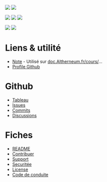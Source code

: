 <a href=""><img src="https://img.shields.io/github/commit-activity/m/Altherneum/.github?color=red&style=for-the-badge"></a>
<a href=""><img src="https://img.shields.io/github/last-commit/Altherneum/.github?color=red&style=for-the-badge"></a>

<a href=""><img src="https://img.shields.io/github/stars/Altherneum?color=red&style=for-the-badge"></a>
<a href=""><img src="https://img.shields.io/github/stars/Altherneum/.github?color=red&label=repo%20stars&style=for-the-badge"></a>
<a href=""><img src="https://img.shields.io/github/contributors/Altherneum/.github?style=for-the-badge"></a>

<a href=""><img src="https://img.shields.io/github/languages/code-size/Altherneum/.github?color=red"></a>
<a href=""><img src="https://img.shields.io/github/repo-size/Altherneum/.github?color=red"></a>

# Liens & utilité
- [Note](https://github.com/Altherneum/.github/tree/main/note) - Utilisé sur [doc.Altherneum.fr/cours/](https://doc.Altherneum.fr)...
- [Profile Github](https://github.com/Altherneum/.github/tree/main/profile)

# Github
- [Tableau](https://github.com/orgs/Altherneum/projects/6/)
- [Issues](https://github.com/Altherneum/.github/issues)
- [Commits](https://github.com/Altherneum/.github/commits/main)
- [Discussions](https://github.com/orgs/Altherneum/discussions)

# Fiches
- [README](https://doc.Altherneum.fr/github/readme.html)
- [Contribuer](https://doc.Altherneum.fr/github/contribuer.html)
- [Support](https://doc.Altherneum.fr/github/support.html)
- [Securitée](https://doc.Altherneum.fr/github/security.html)
- [License](https://doc.Altherneum.fr/github/license.html)
- [Code de conduite](https://doc.Altherneum.fr/github/code_of_conduct.html)

